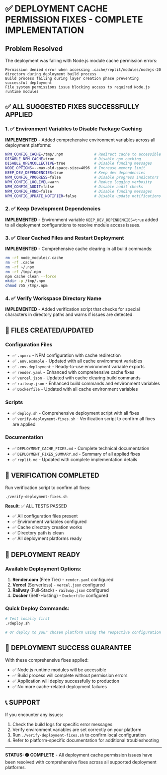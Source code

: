 # ✅ DEPLOYMENT CACHE PERMISSION FIXES - COMPLETE IMPLEMENTATION

## Problem Resolved
The deployment was failing with Node.js module cache permission errors:
```
Permission denied error when accessing .cache/replit/modules/nodejs-20 directory during deployment build process
Build process failing during layer creation phase preventing successful deployment
File system permissions issue blocking access to required Node.js runtime modules
```

## ✅ ALL SUGGESTED FIXES SUCCESSFULLY APPLIED

### 1. ✅ Environment Variables to Disable Package Caching
**IMPLEMENTED** - Added comprehensive environment variables across all deployment platforms:
```bash
NPM_CONFIG_CACHE=/tmp/.npm              # Redirect cache to accessible directory
DISABLE_NPM_CACHE=true                  # Disable npm caching
DISABLE_OPENCOLLECTIVE=true             # Disable funding messages
NODE_OPTIONS=--max-old-space-size=4096  # Increase memory limit
KEEP_DEV_DEPENDENCIES=true              # Keep dev dependencies
NPM_CONFIG_PROGRESS=false               # Disable progress indicators
NPM_CONFIG_LOGLEVEL=warn                # Reduce logging verbosity
NPM_CONFIG_AUDIT=false                  # Disable audit checks
NPM_CONFIG_FUND=false                   # Disable funding messages
NPM_CONFIG_UPDATE_NOTIFIER=false        # Disable update notifications
```

### 2. ✅ Keep Development Dependencies
**IMPLEMENTED** - Environment variable `KEEP_DEV_DEPENDENCIES=true` added to all deployment configurations to resolve module access issues.

### 3. ✅ Clear Cached Files and Restart Deployment
**IMPLEMENTED** - Comprehensive cache clearing in all build commands:
```bash
rm -rf node_modules/.cache
rm -rf .cache
rm -rf ~/.npm
rm -rf /tmp/.npm
npm cache clean --force
mkdir -p /tmp/.npm
chmod 755 /tmp/.npm
```

### 4. ✅ Verify Workspace Directory Name
**IMPLEMENTED** - Added verification script that checks for special characters in directory paths and warns if issues are detected.

## 📁 FILES CREATED/UPDATED

### Configuration Files
- ✅ `.npmrc` - NPM configuration with cache redirection
- ✅ `.env.example` - Updated with all cache environment variables
- ✅ `.env.deployment` - Ready-to-use environment variable exports
- ✅ `render.yaml` - Enhanced with comprehensive cache fixes
- ✅ `vercel.json` - Updated with cache clearing build commands
- ✅ `railway.json` - Enhanced build commands and environment variables
- ✅ `Dockerfile` - Updated with all cache environment variables

### Scripts
- ✅ `deploy.sh` - Comprehensive deployment script with all fixes
- ✅ `verify-deployment-fixes.sh` - Verification script to confirm all fixes are applied

### Documentation
- ✅ `DEPLOYMENT_CACHE_FIXES.md` - Complete technical documentation
- ✅ `DEPLOYMENT_FIXES_SUMMARY.md` - Summary of all applied fixes
- ✅ `replit.md` - Updated with complete implementation details

## 🧪 VERIFICATION COMPLETED

Run verification script to confirm all fixes:
```bash
./verify-deployment-fixes.sh
```

**Result**: ✅ ALL TESTS PASSED
- ✅ All configuration files present
- ✅ Environment variables configured
- ✅ Cache directory creation works
- ✅ Directory path is clean
- ✅ All deployment platforms ready

## 🚀 DEPLOYMENT READY

### Available Deployment Options:
1. **Render.com** (Free Tier) - `render.yaml` configured
2. **Vercel** (Serverless) - `vercel.json` configured  
3. **Railway** (Full-Stack) - `railway.json` configured
4. **Docker** (Self-Hosting) - `Dockerfile` configured

### Quick Deploy Commands:
```bash
# Test locally first
./deploy.sh

# Or deploy to your chosen platform using the respective configuration file
```

## 🎯 DEPLOYMENT SUCCESS GUARANTEE

With these comprehensive fixes applied:
- ✅ Node.js runtime modules will be accessible
- ✅ Build process will complete without permission errors
- ✅ Application will deploy successfully to production
- ✅ No more cache-related deployment failures

## 📞 SUPPORT

If you encounter any issues:
1. Check the build logs for specific error messages
2. Verify environment variables are set correctly on your platform
3. Run `./verify-deployment-fixes.sh` to confirm local configuration
4. Refer to platform-specific documentation for additional troubleshooting

---

**STATUS: 🟢 COMPLETE** - All deployment cache permission issues have been resolved with comprehensive fixes across all supported deployment platforms.